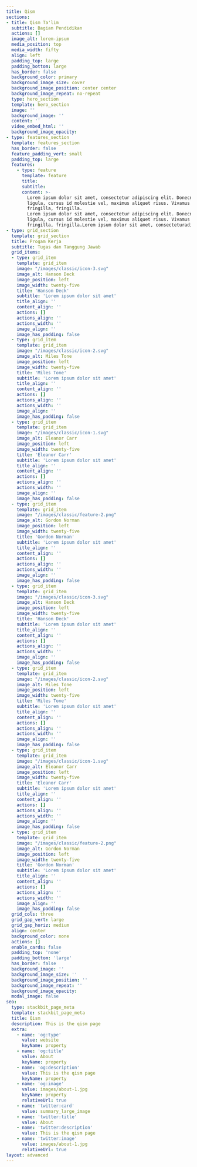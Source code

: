 ```yaml
---
title: Qism
sections:
- title: Qism Ta'lim
  subtitle: Bagian Pendidikan
  actions: []
  image_alt: lorem-ipsum
  media_position: top
  media_width: fifty
  align: left
  padding_top: large
  padding_bottom: large
  has_border: false
  background_color: primary
  background_image_size: cover
  background_image_position: center center
  background_image_repeat: no-repeat
  type: hero_section
  template: hero_section
  image: ''
  background_image: ''
  content: ''
  video_embed_html: ''
  background_image_opacity: 
- type: features_section
  template: features_section
  has_border: false
  feature_padding_vert: small
  padding_top: large
  features:
    - type: feature
      template: feature
      title: 
      subtitle: 
      content: >-
        Lorem ipsum dolor sit amet, consectetur adipiscing elit. Donecnisl
        ligula, cursus id molestie vel, maximus aliquet risus. Vivamus innibh
        fringilla, fringilla.
        Lorem ipsum dolor sit amet, consectetur adipiscing elit. Donecnisl
        ligula, cursus id molestie vel, maximus aliquet risus. Vivamus innibh
        fringilla, fringilla.Lorem ipsum dolor sit amet, consecteturadipiscing elit.
- type: grid_section
  template: grid_section
  title: Progam Kerja
  subtitle: Tugas dan Tanggung Jawab
  grid_items:
  - type: grid_item
    template: grid_item
    image: "/images/classic/icon-3.svg"
    image_alt: Hanson Deck
    image_position: left
    image_width: twenty-five
    title: 'Hanson Deck'
    subtitle: 'Lorem ipsum dolor sit amet'
    title_align: ''
    content_align: ''
    actions: []
    actions_align: ''
    actions_width: ''
    image_align: ''
    image_has_padding: false
  - type: grid_item
    template: grid_item
    image: "/images/classic/icon-2.svg"
    image_alt: Miles Tone
    image_position: left
    image_width: twenty-five
    title: 'Miles Tone'
    subtitle: 'Lorem ipsum dolor sit amet'
    title_align: ''
    content_align: ''
    actions: []
    actions_align: ''
    actions_width: ''
    image_align: ''
    image_has_padding: false
  - type: grid_item
    template: grid_item
    image: "/images/classic/icon-1.svg"
    image_alt: Eleanor Carr
    image_position: left
    image_width: twenty-five
    title: 'Eleanor Carr'
    subtitle: 'Lorem ipsum dolor sit amet'
    title_align: ''
    content_align: ''
    actions: []
    actions_align: ''
    actions_width: ''
    image_align: ''
    image_has_padding: false
  - type: grid_item
    template: grid_item
    image: "/images/classic/feature-2.png"
    image_alt: Gordon Norman
    image_position: left
    image_width: twenty-five
    title: 'Gordon Norman'
    subtitle: 'Lorem ipsum dolor sit amet'
    title_align: ''
    content_align: ''
    actions: []
    actions_align: ''
    actions_width: ''
    image_align: ''
    image_has_padding: false
  - type: grid_item
    template: grid_item
    image: "/images/classic/icon-3.svg"
    image_alt: Hanson Deck
    image_position: left
    image_width: twenty-five
    title: 'Hanson Deck'
    subtitle: 'Lorem ipsum dolor sit amet'
    title_align: ''
    content_align: ''
    actions: []
    actions_align: ''
    actions_width: ''
    image_align: ''
    image_has_padding: false
  - type: grid_item
    template: grid_item
    image: "/images/classic/icon-2.svg"
    image_alt: Miles Tone
    image_position: left
    image_width: twenty-five
    title: 'Miles Tone'
    subtitle: 'Lorem ipsum dolor sit amet'
    title_align: ''
    content_align: ''
    actions: []
    actions_align: ''
    actions_width: ''
    image_align: ''
    image_has_padding: false
  - type: grid_item
    template: grid_item
    image: "/images/classic/icon-1.svg"
    image_alt: Eleanor Carr
    image_position: left
    image_width: twenty-five
    title: 'Eleanor Carr'
    subtitle: 'Lorem ipsum dolor sit amet'
    title_align: ''
    content_align: ''
    actions: []
    actions_align: ''
    actions_width: ''
    image_align: ''
    image_has_padding: false
  - type: grid_item
    template: grid_item
    image: "/images/classic/feature-2.png"
    image_alt: Gordon Norman
    image_position: left
    image_width: twenty-five
    title: 'Gordon Norman'
    subtitle: 'Lorem ipsum dolor sit amet'
    title_align: ''
    content_align: ''
    actions: []
    actions_align: ''
    actions_width: ''
    image_align: ''
    image_has_padding: false
  grid_cols: three
  grid_gap_vert: large
  grid_gap_horiz: medium
  align: center
  background_color: none
  actions: []
  enable_cards: false
  padding_top: 'none'
  padding_bottom: 'large'
  has_border: false
  background_image: ''
  background_image_size: ''
  background_image_position: ''
  background_image_repeat: ''
  background_image_opacity: 
  modal_image: false
seo:
  type: stackbit_page_meta
  template: stackbit_page_meta
  title: Qism
  description: This is the qism page
  extra:
    - name: 'og:type'
      value: website
      keyName: property
    - name: 'og:title'
      value: About
      keyName: property
    - name: 'og:description'
      value: This is the qism page
      keyName: property
    - name: 'og:image'
      value: images/about-1.jpg
      keyName: property
      relativeUrl: true
    - name: 'twitter:card'
      value: summary_large_image
    - name: 'twitter:title'
      value: About
    - name: 'twitter:description'
      value: This is the qism page
    - name: 'twitter:image'
      value: images/about-1.jpg
      relativeUrl: true
layout: advanced
---
```

